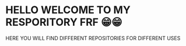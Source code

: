# HELLO WELCOME TO MY RESPORITORY FRF 😁😁

HERE YOU WILL FIND DIFFERENT REPOSITORIES FOR DIFFERENT USES 
